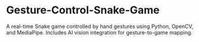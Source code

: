 # Gesture-Control-Snake-Game
A real-time Snake game controlled by hand gestures using Python, OpenCV, and MediaPipe. Includes AI vision integration for gesture-to-game mapping.
